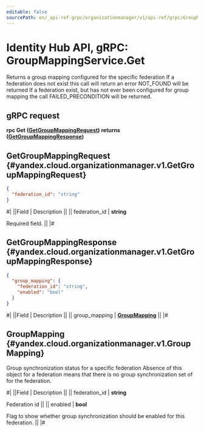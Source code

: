 ```yaml
---
editable: false
sourcePath: en/_api-ref-grpc/organizationmanager/v1/api-ref/grpc/GroupMapping/get.md
---
```


# Identity Hub API, gRPC: GroupMappingService.Get

Returns a group mapping configured for the specific federation
If a federation does not exist this call will return an error
NOT_FOUND will be returned
If a federation exist, but has not ever been configured for group mapping
the call FAILED_PRECONDITION will be returned.

## gRPC request

**rpc Get ([GetGroupMappingRequest](#yandex.cloud.organizationmanager.v1.GetGroupMappingRequest)) returns ([GetGroupMappingResponse](#yandex.cloud.organizationmanager.v1.GetGroupMappingResponse))**

## GetGroupMappingRequest {#yandex.cloud.organizationmanager.v1.GetGroupMappingRequest}

```json
{
  "federation_id": "string"
}
```

#|
||Field | Description ||
|| federation_id | **string**

Required field.  ||
|#

## GetGroupMappingResponse {#yandex.cloud.organizationmanager.v1.GetGroupMappingResponse}

```json
{
  "group_mapping": {
    "federation_id": "string",
    "enabled": "bool"
  }
}
```

#|
||Field | Description ||
|| group_mapping | **[GroupMapping](#yandex.cloud.organizationmanager.v1.GroupMapping)** ||
|#

## GroupMapping {#yandex.cloud.organizationmanager.v1.GroupMapping}

Group synchronization status for a specific federation
Absence of this object for a federation means that there is no group synchronization set of for the federation.

#|
||Field | Description ||
|| federation_id | **string**

Federation id ||
|| enabled | **bool**

Flag to show whether group synchronization should be enabled for this federation. ||
|#